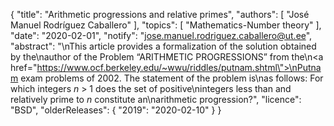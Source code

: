 {
    "title": "Arithmetic progressions and relative primes",
    "authors": [
        "José Manuel Rodríguez Caballero"
    ],
    "topics": [
        "Mathematics-Number theory"
    ],
    "date": "2020-02-01",
    "notify": "jose.manuel.rodriguez.caballero@ut.ee",
    "abstract": "\nThis article provides a formalization of the solution obtained by the\nauthor of the Problem “ARITHMETIC PROGRESSIONS” from the\n<a href=\"https://www.ocf.berkeley.edu/~wwu/riddles/putnam.shtml\">\nPutnam exam problems of 2002</a>. The statement of the problem is\nas follows: For which integers <em>n</em> > 1 does the set of positive\nintegers less than and relatively prime to <em>n</em> constitute an\narithmetic progression?",
    "licence": "BSD",
    "olderReleases": {
        "2019": "2020-02-10"
    }
}